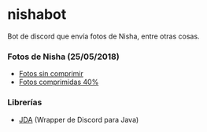 # nishabot
Bot de discord que envía fotos de Nisha, entre otras cosas.

### Fotos de Nisha (25/05/2018)
* [Fotos sin comprimir](https://drive.google.com/file/d/1HIKnDUiXAlVA0J4usc33n3Ru8NHXQdkN/view?usp=sharing)
* [Fotos comprimidas 40%](https://drive.google.com/file/d/1529Ue5rshlVW-c84loHoVMcLN3250hg2/view?usp=sharing)

### Librerías
* [JDA](https://github.com/DV8FromTheWorld/JDA) (Wrapper de Discord para Java)

